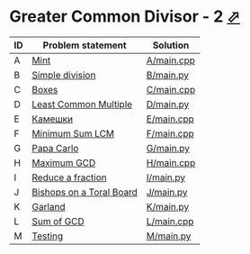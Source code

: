 # Greater Common Divisor - 2 [⬀](https://www.e-olymp.com/en/contests/8903)


| ID | Problem statement                                                                   | Solution                 |
|----|-------------------------------------------------------------------------------------|--------------------------|
| A  | [Mint](https://www.e-olymp.com/en/contests/8903/problems/76949)                     | [A/main.cpp](A/main.cpp) |
| B  | [Simple division](https://www.e-olymp.com/en/contests/8903/problems/76950)          | [B/main.py](B/main.py)   |
| C  | [Boxes](https://www.e-olymp.com/en/contests/8903/problems/76951)                    | [C/main.cpp](C/main.cpp) |
| D  | [Least Common Multiple](https://www.e-olymp.com/en/contests/8903/problems/76952)    | [D/main.py](D/main.py)   |
| E  | [Камешки](https://www.e-olymp.com/en/contests/8903/problems/76953)                  | [E/main.cpp](E/main.cpp) |
| F  | [Minimum Sum LCM](https://www.e-olymp.com/en/contests/8903/problems/76954)          | [F/main.cpp](F/main.cpp) |
| G  | [Papa Carlo](https://www.e-olymp.com/en/contests/8903/problems/76955)               | [G/main.py](G/main.py)   |
| H  | [Maximum GCD](https://www.e-olymp.com/en/contests/8903/problems/76956)              | [H/main.cpp](H/main.cpp) |
| I  | [Reduce a fraction](https://www.e-olymp.com/en/contests/8903/problems/76957)        | [I/main.py](I/main.py)   |
| J  | [Bishops on a Toral Board](https://www.e-olymp.com/en/contests/8903/problems/76958) | [J/main.py](J/main.py)   |
| K  | [Garland](https://www.e-olymp.com/en/contests/8903/problems/76959)                  | [K/main.py](K/main.py)   |
| L  | [Sum of GCD](https://www.e-olymp.com/en/contests/8903/problems/76960)               | [L/main.cpp](L/main.cpp) |
| M  | [Testing](https://www.e-olymp.com/en/contests/8903/problems/76961)                  | [M/main.py](M/main.py)   |

